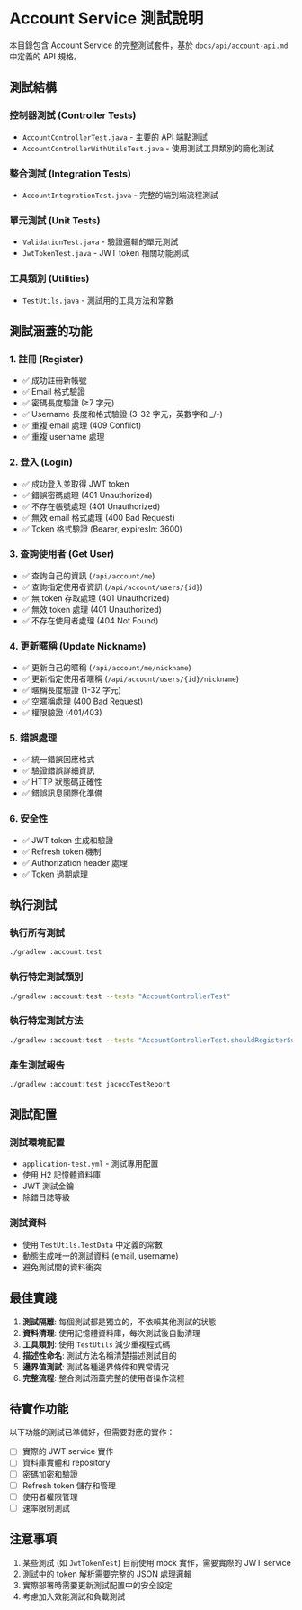 # Account Service 測試說明

本目錄包含 Account Service 的完整測試套件，基於 `docs/api/account-api.md` 中定義的 API 規格。

## 測試結構

### 控制器測試 (Controller Tests)

- `AccountControllerTest.java` - 主要的 API 端點測試
- `AccountControllerWithUtilsTest.java` - 使用測試工具類別的簡化測試

### 整合測試 (Integration Tests)

- `AccountIntegrationTest.java` - 完整的端到端流程測試

### 單元測試 (Unit Tests)

- `ValidationTest.java` - 驗證邏輯的單元測試
- `JwtTokenTest.java` - JWT token 相關功能測試

### 工具類別 (Utilities)

- `TestUtils.java` - 測試用的工具方法和常數

## 測試涵蓋的功能

### 1. 註冊 (Register)

- ✅ 成功註冊新帳號
- ✅ Email 格式驗證
- ✅ 密碼長度驗證 (≥7 字元)
- ✅ Username 長度和格式驗證 (3-32 字元，英數字和 _/-)
- ✅ 重複 email 處理 (409 Conflict)
- ✅ 重複 username 處理

### 2. 登入 (Login)

- ✅ 成功登入並取得 JWT token
- ✅ 錯誤密碼處理 (401 Unauthorized)
- ✅ 不存在帳號處理 (401 Unauthorized)
- ✅ 無效 email 格式處理 (400 Bad Request)
- ✅ Token 格式驗證 (Bearer, expiresIn: 3600)

### 3. 查詢使用者 (Get User)

- ✅ 查詢自己的資訊 (`/api/account/me`)
- ✅ 查詢指定使用者資訊 (`/api/account/users/{id}`)
- ✅ 無 token 存取處理 (401 Unauthorized)
- ✅ 無效 token 處理 (401 Unauthorized)
- ✅ 不存在使用者處理 (404 Not Found)

### 4. 更新暱稱 (Update Nickname)

- ✅ 更新自己的暱稱 (`/api/account/me/nickname`)
- ✅ 更新指定使用者暱稱 (`/api/account/users/{id}/nickname`)
- ✅ 暱稱長度驗證 (1-32 字元)
- ✅ 空暱稱處理 (400 Bad Request)
- ✅ 權限驗證 (401/403)

### 5. 錯誤處理

- ✅ 統一錯誤回應格式
- ✅ 驗證錯誤詳細資訊
- ✅ HTTP 狀態碼正確性
- ✅ 錯誤訊息國際化準備

### 6. 安全性

- ✅ JWT token 生成和驗證
- ✅ Refresh token 機制
- ✅ Authorization header 處理
- ✅ Token 過期處理

## 執行測試

### 執行所有測試

```bash
./gradlew :account:test
```

### 執行特定測試類別

```bash
./gradlew :account:test --tests "AccountControllerTest"
```

### 執行特定測試方法

```bash
./gradlew :account:test --tests "AccountControllerTest.shouldRegisterSuccessfully"
```

### 產生測試報告

```bash
./gradlew :account:test jacocoTestReport
```

## 測試配置

### 測試環境配置

- `application-test.yml` - 測試專用配置
- 使用 H2 記憶體資料庫
- JWT 測試金鑰
- 除錯日誌等級

### 測試資料

- 使用 `TestUtils.TestData` 中定義的常數
- 動態生成唯一的測試資料 (email, username)
- 避免測試間的資料衝突

## 最佳實踐

1. **測試隔離**: 每個測試都是獨立的，不依賴其他測試的狀態
2. **資料清理**: 使用記憶體資料庫，每次測試後自動清理
3. **工具類別**: 使用 `TestUtils` 減少重複程式碼
4. **描述性命名**: 測試方法名稱清楚描述測試目的
5. **邊界值測試**: 測試各種邊界條件和異常情況
6. **完整流程**: 整合測試涵蓋完整的使用者操作流程

## 待實作功能

以下功能的測試已準備好，但需要對應的實作：

- [ ] 實際的 JWT service 實作
- [ ] 資料庫實體和 repository
- [ ] 密碼加密和驗證
- [ ] Refresh token 儲存和管理
- [ ] 使用者權限管理
- [ ] 速率限制測試

## 注意事項

1. 某些測試 (如 `JwtTokenTest`) 目前使用 mock 實作，需要實際的 JWT service
2. 測試中的 token 解析需要完整的 JSON 處理邏輯
3. 實際部署時需要更新測試配置中的安全設定
4. 考慮加入效能測試和負載測試

